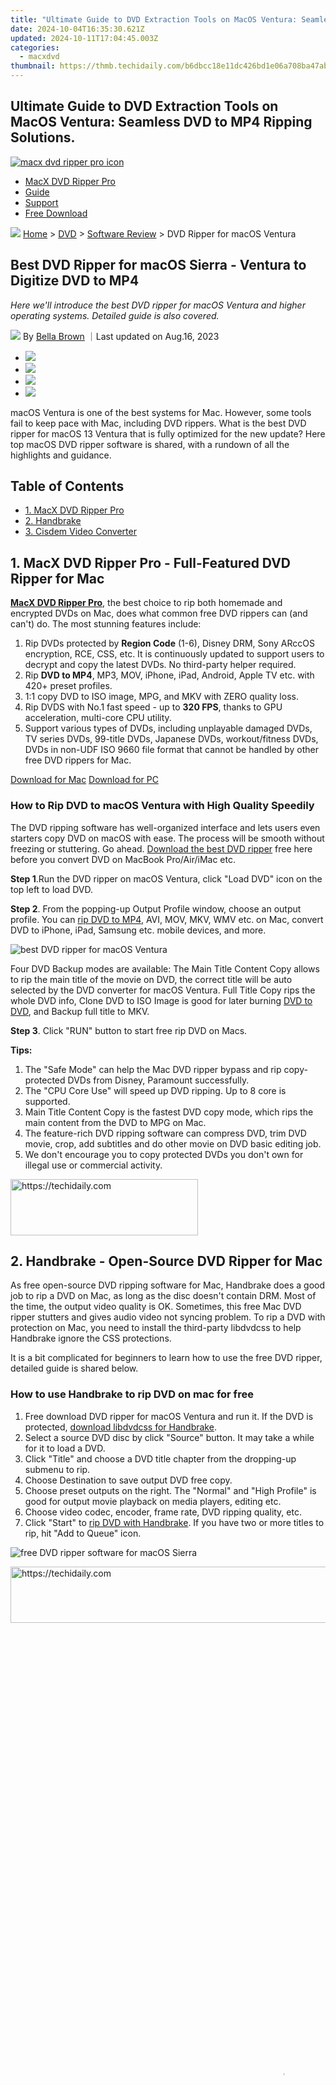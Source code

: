 ```yaml
---
title: "Ultimate Guide to DVD Extraction Tools on MacOS Ventura: Seamless DVD to MP4 Ripping Solutions."
date: 2024-10-04T16:35:30.621Z
updated: 2024-10-11T17:04:45.003Z
categories:
  - macxdvd
thumbnail: https://thmb.techidaily.com/b6dbcc18e11dc426bd1e06a708ba47abaebc27e7bce0a9cec47bbc5c1d004931.jpg
---
```


## Ultimate Guide to DVD Extraction Tools on MacOS Ventura: Seamless DVD to MP4 Ripping Solutions.

[![macx dvd ripper pro icon](https://www.macxdvd.com/mac-dvd-video-converter-how-to/../image-style/new-seo/icon12.png)](https://tools.techidaily.com/macxdvd/products/)

* [MacX DVD Ripper Pro](https://tools.techidaily.com/macxdvd/products/)
* [Guide](https://tools.techidaily.com/macxdvd/products/)
* [Support](https://tools.techidaily.com/macxdvd/products/)
* [Free Download](https://tools.techidaily.com/macxdvd/products/)

![](https://www.macxdvd.com/mac-dvd-video-converter-how-to/../image-style/new-seo/icon7.png) [Home](https://tools.techidaily.com/macxdvd/products/) \> [DVD](https://tools.techidaily.com/macxdvd/products/) \> [Software Review](https://tools.techidaily.com/macxdvd/products/) \> DVD Ripper for macOS Ventura

## Best DVD Ripper for macOS Sierra - Ventura to Digitize DVD to MP4

_Here we'll introduce the best DVD ripper for macOS Ventura and higher operating systems. Detailed guide is also covered._

![](https://www.macxdvd.com/mac-dvd-video-converter-how-to/../image-style/new-seo/icon6.png) By [Bella Brown](https://tools.techidaily.com/macxdvd/products/) ｜Last updated on Aug.16, 2023 

* [![](https://www.macxdvd.com/mac-dvd-video-converter-how-to/../image-style/new-seo/share-fa.jpg)](https://www.facebook.com/sharer/sharer.php?u=https://www.macxdvd.com/mac-dvd-video-converter-how-to/dvd-ripper-for-macos-sierra.htm)
* [![](https://www.macxdvd.com/mac-dvd-video-converter-how-to/../image-style/new-seo/share-tw.jpg)](https://twitter.com/intent/tweet?url=https://www.macxdvd.com/mac-dvd-video-converter-how-to/dvd-ripper-for-macos-sierra.htm)
* [![](https://www.macxdvd.com/mac-dvd-video-converter-how-to/../image-style/new-seo/share-email.jpg)](https://www.macxdvd.com/mac-dvd-video-converter-how-to/mailto:info@example.com?&subject=&body=https://www.macxdvd.com/mac-dvd-video-converter-how-to/dvd-ripper-for-macos-sierra.htm)
* [![](https://www.macxdvd.com/mac-dvd-video-converter-how-to/../image-style/new-seo/share-in.jpg)](https://www.linkedin.com/shareArticle?mini=true&url=https://www.macxdvd.com/mac-dvd-video-converter-how-to/dvd-ripper-for-macos-sierra.htm&title=&summary=https://www.macxdvd.com/mac-dvd-video-converter-how-to/dvd-ripper-for-macos-sierra.htm&source=)

macOS Ventura is one of the best systems for Mac. However, some tools fail to keep pace with Mac, including DVD rippers. What is the best DVD ripper for macOS 13 Ventura that is fully optimized for the new update? Here top macOS DVD ripper software is shared, with a rundown of all the highlights and guidance.

## Table of Contents

* [1\. MacX DVD Ripper Pro](https://tools.techidaily.com/macxdvd/products/)
* [2\. Handbrake](https://tools.techidaily.com/macxdvd/products/)
* [3\. Cisdem Video Converter](https://tools.techidaily.com/macxdvd/products/)

## 1\. MacX DVD Ripper Pro - Full-Featured DVD Ripper for Mac

[**MacX DVD Ripper Pro**](https://tools.techidaily.com/macxdvd/products/), the best choice to rip both homemade and encrypted DVDs on Mac, does what common free DVD rippers can (and can't) do. The most stunning features include: 

1. Rip DVDs protected by **Region Code** (1-6), Disney DRM, Sony ARccOS encryption, RCE, CSS, etc. It is continuously updated to support users to decrypt and copy the latest DVDs. No third-party helper required.
2. Rip **DVD to MP4**, MP3, MOV, iPhone, iPad, Android, Apple TV etc. with 420+ preset profiles.
3. 1:1 copy DVD to ISO image, MPG, and MKV with ZERO quality loss.
4. Rip DVDS with No.1 fast speed - up to **320 FPS**, thanks to GPU acceleration, multi-core CPU utility.
5. Support various types of DVDs, including unplayable damaged DVDs, TV series DVDs, 99-title DVDs, Japanese DVDs, workout/fitness DVDs, DVDs in non-UDF ISO 9660 file format that cannot be handled by other free DVD rippers for Mac.

[Download for Mac](https://tools.techidaily.com/macxdvd/products/) [Download for PC](https://tools.techidaily.com/macxdvd/products/) 

### How to Rip DVD to macOS Ventura with High Quality Speedily

The DVD ripping software has well-organized interface and lets users even starters copy DVD on macOS with ease. The process will be smooth without freezing or stuttering. Go ahead. [Download the best DVD ripper](https://tools.techidaily.com/macxdvd/products/) free here before you convert DVD on MacBook Pro/Air/iMac etc. 

**Step 1**.Run the DVD ripper on macOS Ventura, click "Load DVD" icon on the top left to load DVD.

**Step 2**. From the popping-up Output Profile window, choose an output profile. You can [rip DVD to MP4](https://tools.techidaily.com/macxdvd/products/), AVI, MOV, MKV, WMV etc. on Mac, convert DVD to iPhone, iPad, Samsung etc. mobile devices, and more. 

![best DVD ripper for macOS Ventura](https://www.macxdvd.com/mac-dvd-video-converter-how-to/article-image/zxh-mdrp-110601.png) 

Four DVD Backup modes are available: The Main Title Content Copy allows to rip the main title of the movie on DVD, the correct title will be auto selected by the DVD converter for macOS Ventura. Full Title Copy rips the whole DVD info, Clone DVD to ISO Image is good for later burning [DVD to DVD](https://tools.techidaily.com/macxdvd/products/), and Backup full title to MKV. 

**Step 3**. Click "RUN" button to start free rip DVD on Macs. 

**Tips:**

1. The "Safe Mode" can help the Mac DVD ripper bypass and rip copy-protected DVDs from Disney, Paramount successfully.
2. The "CPU Core Use" will speed up DVD ripping. Up to 8 core is supported.
3. Main Title Content Copy is the fastest DVD copy mode, which rips the main content from the DVD to MPG on Mac.
4. The feature-rich DVD ripping software can compress DVD, trim DVD movie, crop, add subtitles and do other movie on DVD basic editing job.
5. We don't encourage you to copy protected DVDs you don't own for illegal use or commercial activity.

<!-- affiliate ads begin -->
<a href="https://aligracehair.sjv.io/c/5597632/2012415/19272" target="_top" id="2012415">
  <img src="//a.impactradius-go.com/display-ad/19272-2012415" border="0" alt="https://techidaily.com" width="300" height="90"/>
</a>
<img height="0" width="0" src="https://aligracehair.sjv.io/i/5597632/2012415/19272" style="position:absolute;visibility:hidden;" border="0" />
<!-- affiliate ads end -->

## 2\. Handbrake - Open-Source DVD Ripper for Mac

As free open-source DVD ripping software for Mac, Handbrake does a good job to rip a DVD on Mac, as long as the disc doesn't contain DRM. Most of the time, the output video quality is OK. Sometimes, this free Mac DVD ripper stutters and gives audio video not syncing problem. To rip a DVD with protection on Mac, you need to install the third-party libdvdcss to help Handbrake ignore the CSS protections. 

It is a bit complicated for beginners to learn how to use the free DVD ripper, detailed guide is shared below.

###  How to use Handbrake to rip DVD on mac for free

1. Free download DVD ripper for macOS Ventura and run it. If the DVD is protected, [download libdvdcss for Handbrake](https://tools.techidaily.com/macxdvd/products/).
2. Select a source DVD disc by click "Source" button. It may take a while for it to load a DVD.
3. Click "Title" and choose a DVD title chapter from the dropping-up submenu to rip.
4. Choose Destination to save output DVD free copy.
5. Choose preset outputs on the right. The "Normal" and "High Profile" is good for output movie playback on media players, editing etc.
6. Choose video codec, encoder, frame rate, DVD ripping quality, etc.
7. Click "Start" to [rip DVD with Handbrake](https://tools.techidaily.com/macxdvd/products/). If you have two or more titles to rip, hit "Add to Queue" icon.

![free DVD ripper software for macOS Sierra](https://www.macxdvd.com/mac-dvd-video-converter-how-to/article-image/dvd-ripper-for-macos-sierra.jpg) 

<!-- affiliate ads begin -->
<a href="https://zebaoaffiliateprogram.pxf.io/c/5597632/2137975/21526" target="_top" id="2137975">
  <img src="//a.impactradius-go.com/display-ad/21526-2137975" border="0" alt="https://techidaily.com" width="728" height="90"/>
</a>
<img height="0" width="0" src="https://zebaoaffiliateprogram.pxf.io/i/5597632/2137975/21526" style="position:absolute;visibility:hidden;" border="0" />
<!-- affiliate ads end -->

<!-- affiliate ads begin -->
<span id="2135472">
					<video width="864" height="1536" style="cursor:pointer"
           poster="//a.impactradius-go.com/display-clicktoplayimage/2135472.png"
           onclick="if(!this.playClicked){this.play();this.setAttribute('controls',true);this.playClicked=true;}">
	   <source src="//a.impactradius-go.com/display-ad/18498-2135472">
	   <img src="//a.impactradius-go.com/display-clicktoplayimage/2135472.png" style="border: none; height: 100%; width: 100%; object-fit: contain">
	</video>
	<div style="width:540px;text-align:center"><a href="javascript:window.open(decodeURIComponent('https%3A%2F%2Funicoeye.pxf.io%2Fc%2F5597632%2F2135472%2F18498'), '_blank');void(0);">Click here</a></div>
</span>
<img height="0" width="0" src="https://imp.pxf.io/i/5597632/2135472/18498" style="position:absolute;visibility:hidden;" border="0" />
<!-- affiliate ads end -->

### Common Problems with Handbrake 

_**Q:** Unable to rip newly purchased DVD on Ventura with Handbrake. I've been having issues ripping some new DVD releases that I bought as the end result would make scratching high frequency sounds like the disk is severely scratched even though it's not. I want to transfer the DVD to tablet so I can watch it on the go._ 

**A:** Handbrake is a good open source DVD ripper for macOS Ventura or earlier, but it has its limits. Handbrake fails to copy newly released DVDs that comes with protection schemes. As I mentioned above, Handbrake will give error message like [no valid source found](https://tools.techidaily.com/macxdvd/products/), DVD not loading at the beginning, [Handbrake showing 99 titles](https://tools.techidaily.com/macxdvd/products/). And sometimes, it seems that Handbrake can copy the DVD to macOS Ventura/Big Sur but it turns out to be a small unplayable clip with only a few KB. There's little you can do except to another DVD ripper to rip protected DVDs. 

_**Q:** I always used Handbrake but it seems to not work so well anymore. It keeps making choppy video on output which it never used to do._ 

**A:** There're two main reasons why Handbrake outputs choppy video/scrambled or broken up video when copying DVD to Mac, the first is that the DVD is encrypted, the other is that the Handbrake settings are not appropriate. If you are not sure how to do the settings, just keep it as original in Handbrake. 

## 3\. Cisdem Video Converter - Light & Fast Mac DVD Ripper

Don't be fooled by its name. Though its official name is video converter, it still sports with DVD ripping feature to rip DVDs to MP4 MOV MKV digital format on mac, as well as 1:1 copy DVD with original quality. Meanwhile, this top DVD ripper for macOS Sierra enhances its DVD ripping competitiveness with 30X faster speed, boosted by advanced accelerating technology and world-leading disc decryption technique.

DVDs top out at 480p; meaning the picture quality pales in comparison to a 1080p Blu-ray disc. Cisdem knows that and thoughtfully prepares the DVD upscaling feature for you to convert and upscale DVD quality to 1080p HD or even 4K Ultra HD. Certainly, this would come at the price of larger output size. Give it a shot if large file size is okay to you. 

###  How to rip and digitize DVDs on Mac using Cisdem?

1. Download and install the newest version of this Mac DVD ripper on your macOS Sierra or Ventura.
2. Insert the DVD that you want to rip, simply drag and drop the whole DVD icon to this toolkit. Then, wait a while for loading the DVD contents.
3. If the inserted DVD has subtitles in multiple languages or multiple audio tracks, click the corresponding boxes to choose the preferred ones.
4. Tap the drop-down icon of "Convert all tasks to" button to open the format list, tap on "General Video" or "4K Video" on the left pane, and then choose the audio format you want in this part.
5. Click on Convert icon on the bottom right corner to begin ripping DVD content on macOS Sierra or Ventura.

![rip DVD with Cisdem on macOS Sierra](https://www.macxdvd.com/mac-dvd-video-converter-how-to/article-image/rip-dvd-on-mac-cisdem.jpg) 

_Notice: We only list best DVD rippers that work on Mac. You need to know that the legality of ripping DVDs with DRM will vary based on your country of residenceto copy and we do not encourage any illegal reproduction or distribution of copyrighted content. Please abide by the local DVD copyright law before you rip DVDs with the above rippers._ 

ABOUT THE AUTHOR

![author- bella](https://www.macxdvd.com/mac-dvd-video-converter-how-to/../image-style/new-seo/bella.png) 

[Bella Brown ![](https://www.macxdvd.com/mac-dvd-video-converter-how-to/../image-style/new-seo/share-in1.jpg)](https://www.linkedin.com/in/bella-brown-920145104/) 

Bella has been working with DVD digitization for over 12 years. She writes articles about everything related to DVD, from disc drive, DVD copyright protection, physical structure, burning and backup tips. The unceasing passion of DVD movies helps her build a rich DVD library and ensure a practical solution to address almost all possible DVD issues. Bella is also a crazy fan for Apple products.

Related Articles

![](https://www.macxdvd.com/mac-dvd-video-converter-how-to/../image-style/new-seo/pic7.jpg)

[How to Copy a Protected/Homemade DVD on a Mac](https://tools.techidaily.com/macxdvd/products/) 

![](https://www.macxdvd.com/mac-dvd-video-converter-how-to/../image-style/new-seo/pic6.jpg)

[List of DVD Decrypter Mac OS X to Decrypt Protected DVD on Mac](https://tools.techidaily.com/macxdvd/products/) 

![](https://www.macxdvd.com/mac-dvd-video-converter-how-to/../image-style/new-seo/pic5.jpg)

<!-- affiliate ads begin -->
<a href="https://aligracehair.sjv.io/c/5597632/1896505/19272" target="_top" id="1896505">
  <img src="//a.impactradius-go.com/display-ad/19272-1896505" border="0" alt="https://techidaily.com" width="300" height="90"/>
</a>
<img height="0" width="0" src="https://aligracehair.sjv.io/i/5597632/1896505/19272" style="position:absolute;visibility:hidden;" border="0" />
<!-- affiliate ads end -->

[Backup, rip and burn DVD with the best DVD software for Mac](https://tools.techidaily.com/macxdvd/products/) 

![](https://www.macxdvd.com/mac-dvd-video-converter-how-to/../image-style/new-seo/pic4.jpg)

[MacX DVD Ripper Pro Crack Not Working - Get Legal License Code](https://tools.techidaily.com/macxdvd/products/)

![](https://www.macxdvd.com/mac-dvd-video-converter-how-to/../image-style/new-seo/pic3.jpg)

<!-- affiliate ads begin -->
<span id="701707">
					<video width="1536" height="864" style="cursor:pointer"
           poster="//a.impactradius-go.com/display-clicktoplayimage/701707.png"
           onclick="if(!this.playClicked){this.play();this.setAttribute('controls',true);this.playClicked=true;}">
	   <source src="//a.impactradius-go.com/display-ad/7443-701707">
	   <img src="//a.impactradius-go.com/display-clicktoplayimage/701707.png" style="border: none; height: 100%; width: 100%; object-fit: contain">
	</video>
	<div style="width:960px;text-align:center"><a href="javascript:window.open(decodeURIComponent('https%3A%2F%2Fappsumo.8odi.net%2Fc%2F5597632%2F701707%2F7443'), '_blank');void(0);">Click here</a></div>
</span>
<img height="0" width="0" src="https://imp.pxf.io/i/5597632/701707/7443" style="position:absolute;visibility:hidden;" border="0" />
<!-- affiliate ads end -->

[Best 2-in-1 DVD Compressor & ISO Compressor](https://tools.techidaily.com/macxdvd/products/) 

![](https://www.macxdvd.com/mac-dvd-video-converter-how-to/../image-style/new-seo/pic2.jpg)

[MacX DVD Ripper Pro Review: Rip Protected DVDs to Mac](https://tools.techidaily.com/macxdvd/products/) 

![Digiarty Software](https://www.macxdvd.com/mac-dvd-video-converter-how-to/../icon/logo.png) 

<!-- affiliate ads begin -->
<a href="https://aligracehair.sjv.io/c/5597632/1934292/19272" target="_top" id="1934292">
  <img src="//a.impactradius-go.com/display-ad/19272-1934292" border="0" alt="https://techidaily.com" width="728" height="90"/>
</a>
<img height="0" width="0" src="https://aligracehair.sjv.io/i/5597632/1934292/19272" style="position:absolute;visibility:hidden;" border="0" />
<!-- affiliate ads end -->

Digiarty Software, Inc. (MacXDVD) is a leader in delivering stable multimedia software applications for worldwide users since its establishment in 2006.

### Hot Products

* [MacX DVD Ripper Pro](https://tools.techidaily.com/macxdvd/products/)
* [MacX Video Converter Pro](https://tools.techidaily.com/macxdvd/products/)
* [MacX MediaTrans](https://tools.techidaily.com/macxdvd/products/)

<!-- affiliate ads begin -->
<a href="https://ephamedtechinc.pxf.io/c/5597632/2137229/26400" target="_top" id="2137229">
  <img src="//a.impactradius-go.com/display-ad/26400-2137229" border="0" alt="https://techidaily.com" width="728" height="90"/>
</a>
<img height="0" width="0" src="https://ephamedtechinc.pxf.io/i/5597632/2137229/26400" style="position:absolute;visibility:hidden;" border="0" />
<!-- affiliate ads end -->

### Tips and Tricks

* [DVD Topics >>](https://tools.techidaily.com/macxdvd/products/)
* [Video Solutions >>](https://tools.techidaily.com/macxdvd/products/)
* [Data Transfer >>](https://tools.techidaily.com/macxdvd/products/)
* [Online Video >>](https://tools.techidaily.com/macxdvd/products/)
* [Hot Topics >>](https://tools.techidaily.com/macxdvd/products/)

<!-- affiliate ads begin -->
<a href="https://unicoeye.pxf.io/c/5597632/2134243/18498" target="_top" id="2134243">
  <img src="//a.impactradius-go.com/display-ad/18498-2134243" border="0" alt="https://techidaily.com" width="728" height="90"/>
</a>
<img height="0" width="0" src="https://unicoeye.pxf.io/i/5597632/2134243/18498" style="position:absolute;visibility:hidden;" border="0" />
<!-- affiliate ads end -->

### Company

* [About Us >>](https://tools.techidaily.com/macxdvd/products/)
* [Tech & Sales FAQ >>](https://tools.techidaily.com/macxdvd/products/)
* [User Guides >>](https://tools.techidaily.com/macxdvd/products/)
* [Contact Us >>](https://tools.techidaily.com/macxdvd/products/)
* [Partner >>](https://tools.techidaily.com/macxdvd/products/)

[Home](https://tools.techidaily.com/macxdvd/products/) | [About](https://tools.techidaily.com/macxdvd/products/) | [Privacy Policy](https://tools.techidaily.com/macxdvd/products/) | [Terms and Conditions](https://tools.techidaily.com/macxdvd/products/) | [License Agreement](https://tools.techidaily.com/macxdvd/products/) | [Resource](https://tools.techidaily.com/macxdvd/products/) | [News](https://tools.techidaily.com/macxdvd/products/) | [Contact Us](https://tools.techidaily.com/macxdvd/products/)

Copyright © 2024 Digiarty Software, Inc (MacXDVD). All rights reserved

Apple, the Apple logo, Mac, iPhone, iPad, iPod and iTunes are trademarks of Apple Inc, registered in the U.S. and other countries.  
Digiarty Software is not developed by or affiliated with Apple Inc.

<ins class="adsbygoogle"
     style="display:block"
     data-ad-format="autorelaxed"
     data-ad-client="ca-pub-7571918770474297"
     data-ad-slot="1223367746"></ins>

<ins class="adsbygoogle"
     style="display:block"
     data-ad-client="ca-pub-7571918770474297"
     data-ad-slot="8358498916"
     data-ad-format="auto"
     data-full-width-responsive="true"></ins>

<span class="atpl-alsoreadstyle">Also read:</span>
<div><ul>
<li><a href="https://facebook-videos.techidaily.com/new-in-2024-messvid-grabber-for-social-media/"><u>[New] In 2024, MessVid Grabber for Social Media</u></a></li>
<li><a href="https://screen-recording.techidaily.com/updated-in-2024-making-every-sound-count-mac-audio-mastery-in-audacity/"><u>[Updated] In 2024, Making Every Sound Count Mac Audio Mastery in Audacity</u></a></li>
<li><a href="https://extra-skills.techidaily.com/2024-approved-lifting-large-loads-drone-power-rankings/"><u>2024 Approved Lifting Large Loads - Drone Power Rankings</u></a></li>
<li><a href="https://dvd-bd.techidaily.com/best-methods-to-transform-itunes-m4v-files-into-avi-format-a-guide-for-mac-and-windows-users/"><u>Best Methods to Transform iTunes M4V Files Into AVI Format: A Guide for Mac and Windows Users</u></a></li>
<li><a href="https://dvd-bd.techidaily.com/eggstra-special-promo-win-the-ultimate-macx-dvd-ripper-pro-this-easter-with-macxdvd/"><u>Eggstra Special Promo! Win the Ultimate MacX DVD Ripper Pro This Easter with MacXDVD</u></a></li>
<li><a href="https://article-posts.techidaily.com/gopro-vs-polaroid-cube-choosing-your-editing-companion/"><u>GoPro Vs. Polaroid Cube Choosing Your Editing Companion</u></a></li>
<li><a href="https://screen-mirror.techidaily.com/how-to-screen-mirror-on-apple-iphone-12-mini-drfone-by-drfone-ios/"><u>How to Screen Mirror on Apple iPhone 12 mini? | Dr.fone</u></a></li>
<li><a href="https://review-topics.techidaily.com/in-2024-how-to-fake-gps-on-oneplus-12-for-mobile-legends-drfone-by-drfone-virtual-android/"><u>In 2024, How To Fake GPS On OnePlus 12 For Mobile Legends? | Dr.fone</u></a></li>
<li><a href="https://win-able.techidaily.com/mastering-stability-6-key-tweaks-to-avoid-dreamlight-valley-glitches-on-windows/"><u>Mastering Stability: 6 Key Tweaks to Avoid Dreamlight Valley Glitches on Windows</u></a></li>
<li><a href="https://dvd-bd.techidaily.com/maximizing-iphone-battery-health-proven-strategies-to-enhance-energy-efficiency-and-gain-extra-charge/"><u>Maximizing iPhone Battery Health: Proven Strategies to Enhance Energy Efficiency and Gain Extra Charge</u></a></li>
<li><a href="https://dvd-bd.techidaily.com/1724765859255-mp3/"><u>MP3ファイルをクリップボックスに格納する方法:専門的なソリューションとその仕組み</u></a></li>
<li><a href="https://dvd-bd.techidaily.com/mp4/"><u>MP4に関する究極のガイド：定義・機能・変換・編集・ダウンロード・再生 - あなたを待つ知識</u></a></li>
<li><a href="https://review-topics.techidaily.com/recover-iphone-8-plus-data-from-itunes-drfone-by-drfone-ios-data-recovery-ios-data-recovery/"><u>Recover iPhone 8 Plus Data From iTunes | Dr.fone</u></a></li>
<li><a href="https://dvd-bd.techidaily.com/ultimate-guide-to-the-top-8-mac-friendly-portable-hard-drives/"><u>Ultimate Guide to the Top 8 Mac-Friendly Portable Hard Drives</u></a></li>
<li><a href="https://dvd-bd.techidaily.com/18th-anniversary-special-edition/"><u>デジアーティー完全ワイヤレス製品、18th Anniversary Special Edition</u></a></li>
</ul></div>

